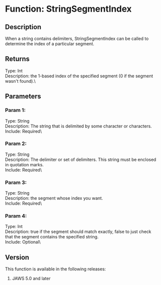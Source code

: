 # Function: StringSegmentIndex

## Description

When a string contains delimiters, StringSegmentIndex can be called to
determine the index of a particular segment.

## Returns

Type: Int\
Description: the 1-based index of the specified segment (0 if the
segment wasn\'t found).\

## Parameters

### Param 1:

Type: String\
Description: The string that is delimited by some character or
characters.\
Include: Required\

### Param 2:

Type: String\
Description: The delimiter or set of delimiters. This string must be
enclosed in quotation marks.\
Include: Required\

### Param 3:

Type: String\
Description: the segment whose index you want.\
Include: Required\

### Param 4:

Type: Int\
Description: true if the segment should match exactly, false to just
check that the segment contains the specified string.\
Include: Optional\

## Version

This function is available in the following releases:

1.  JAWS 5.0 and later
